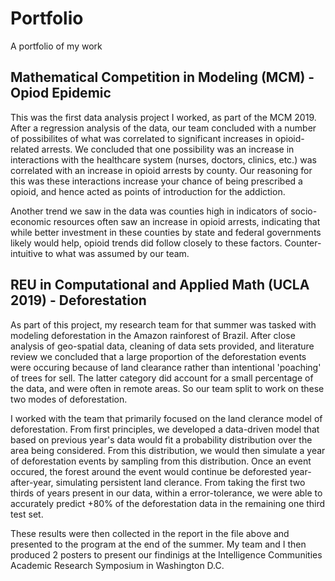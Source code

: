 # Portfolio
A portfolio of my work

## Mathematical Competition in Modeling (MCM) - Opiod Epidemic
This was the first data analysis project I worked, as part of the MCM 2019.
After a regression analysis of the data, our team concluded with a number of possibilites of what was correlated to significant increases in opioid-related arrests.
We concluded that one possibility was an increase in interactions with the healthcare system (nurses, doctors, clinics, etc.) was correlated with an increase in opioid arrests by county.
Our reasoning for this was these interactions increase your chance of being prescribed a opioid, and hence acted as points of introduction for the addiction.

Another trend we saw in the data was counties high in indicators of socio-economic resources often saw an increase in opioid arrests, indicating that while better investment in these counties by state and federal governments likely would help, opioid trends did follow closely to these factors.
Counter-intuitive to what was assumed by our team.

## REU in Computational and Applied Math (UCLA 2019) - Deforestation
As part of this project, my research team for that summer was tasked with modeling deforestation in the Amazon rainforest of Brazil.
After close analysis of geo-spatial data, cleaning of data sets provided, and literature review we concluded that a large proportion of the deforestation events were occuring because of land clearance rather than intentional 'poaching' of trees for sell.
The latter category did account for a small percentage of the data, and were often in remote areas.
So our team split to work on these two modes of deforestation.

I worked with the team that primarily focused on the land clerance model of deforestation.
From first principles, we developed a data-driven model that based on previous year's data would fit a probability distribution over the area being considered.
From this distribution, we would then simulate a year of deforestation events by sampling from this distribution.
Once an event occured, the forest around the event would continue be deforested year-after-year, simulating persistent land clerance.
From taking the first two thirds of years present in our data, within a error-tolerance, we were able to accurately predict +80% of the deforestation data in the remaining one third test set.

These results were then collected in the report in the file above and presented to the program at the end of the summer.
My team and I then produced 2 posters to present our findinigs at the Intelligence Communities Academic Research Symposium in Washington D.C.
